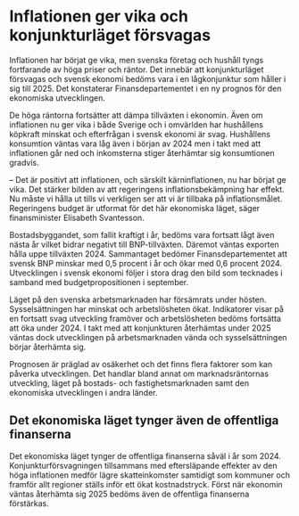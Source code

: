 # Inflationen ger vika och konjunkturläget försvagas

Inflationen har börjat ge vika, men svenska företag och hushåll tyngs fortfarande av höga priser och räntor. Det innebär att konjunkturläget försvagas och svensk ekonomi bedöms vara i en lågkonjunktur som håller i sig till 2025. Det konstaterar Finansdepartementet i en ny prognos för den ekonomiska utvecklingen.

De höga räntorna fortsätter att dämpa tillväxten i ekonomin. Även om inflationen nu ger vika i både Sverige och i omvärlden har hushållens köpkraft minskat och efterfrågan i svensk ekonomi är svag. Hushållens konsumtion väntas vara låg även i början av 2024 men i takt med att inflationen går ned och inkomsterna stiger återhämtar sig konsumtionen gradvis.

– Det är positivt att inflationen, och särskilt kärninflationen, nu har börjat ge vika. Det stärker bilden av att regeringens inflationsbekämpning har effekt. Nu måste vi hålla ut tills vi verkligen ser att vi är tillbaka på inflationsmålet. Regeringens budget är utformat för det här ekonomiska läget, säger finansminister Elisabeth Svantesson.

Bostadsbyggandet, som fallit kraftigt i år, bedöms vara fortsatt lågt även nästa år vilket bidrar negativt till BNP-tillväxten. Däremot väntas exporten hålla uppe tillväxten 2024. Sammantaget bedömer Finansdepartementet att svensk BNP minskar med 0,5 procent i år och ökar med 0,6 procent 2024. Utvecklingen i svensk ekonomi följer i stora drag den bild som tecknades i samband med budgetpropositionen i september.

Läget på den svenska arbetsmarknaden har försämrats under hösten. Sysselsättningen har minskat och arbetslösheten ökat. Indikatorer visar på en fortsatt svag utveckling framöver och arbetslösheten bedöms fortsätta att öka under 2024. I takt med att konjunkturen återhämtas under 2025 väntas dock utvecklingen på arbetsmarknaden vända och sysselsättningen börjar återhämta sig.

Prognosen är präglad av osäkerhet och det finns flera faktorer som kan påverka utvecklingen. Det handlar bland annat om marknadsräntornas utveckling, läget på bostads- och fastighetsmarknaden samt den ekonomiska utvecklingen i andra länder.

## Det ekonomiska läget tynger även de offentliga finanserna

Det ekonomiska läget tynger de offentliga finanserna såväl i år som 2024. Konjunkturförsvagningen tillsammans med eftersläpande effekter av den höga inflationen medför lägre skatteinkomster samtidigt som kommuner och framför allt regioner ställs inför ett ökat kostnadstryck. Först när ekonomin väntas återhämta sig 2025 bedöms även de offentliga finanserna förstärkas.
